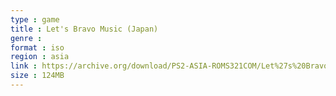 ```yaml
---
type : game
title : Let's Bravo Music (Japan)
genre : 
format : iso
region : asia
link : https://archive.org/download/PS2-ASIA-ROMS321COM/Let%27s%20Bravo%20Music%20%28Japan%29.7z
size : 124MB
---
```

